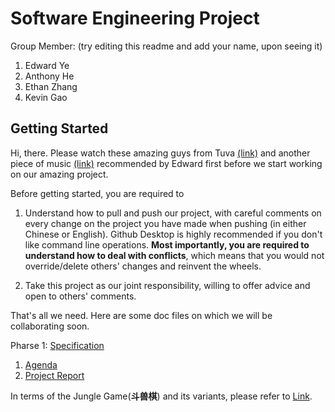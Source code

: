 # Software Engineering Project

Group Member: (try editing this readme and add your name, upon seeing it)

1. Edward Ye
2. Anthony He
3. Ethan Zhang
4. Kevin Gao

## Getting Started

Hi, there. Please watch these amazing guys from Tuva [(link)](https://www.youtube.com/watch?v=-bDntRWfL70) and 
another piece of music [(link)](https://www.youtube.com/watch?v=BRU1o-sCnqY) recommended by Edward first 
before we start working on our amazing project. 

Before getting started, you are required to 

1. Understand how to pull and push our project, with careful comments on every change on the 
project you have made when pushing (in either Chinese or English). Github Desktop is highly recommended if you 
don't like command line operations. **Most importantly, you are required to understand how to 
deal with conflicts**, which means that you would not override/delete others' changes and reinvent the wheels. 


2. Take this project as our joint responsibility, willing to offer advice and open to others' comments.  

That's all we need. Here are some doc files on which we will be collaborating soon. 

Pharse 1: [Specification](https://docs.google.com/document/d/1FHJ2V_QZfpAiVPxzHIL-Wg8UxEIY0nZLl1rtVvac5i8/edit?usp=sharing)

1. [Agenda](https://docs.google.com/document/d/1vqpjrZECn_EYZOaj-g_TxiI4yO58m8w-kYtKI85QfWk/edit?usp=sharing)
2. [Project Report](https://docs.google.com/document/d/1JE3fOi-wDLmoxJkHFv0VrS4U5Ac7JAF_5eupDwSHs7A/edit?usp=sharing)

In terms of the Jungle Game(**斗兽棋**) and its variants, please refer to [Link](https://zh.wikipedia.org/zh-sg/%E9%AC%A5%E7%8D%B8%E6%A3%8B).

